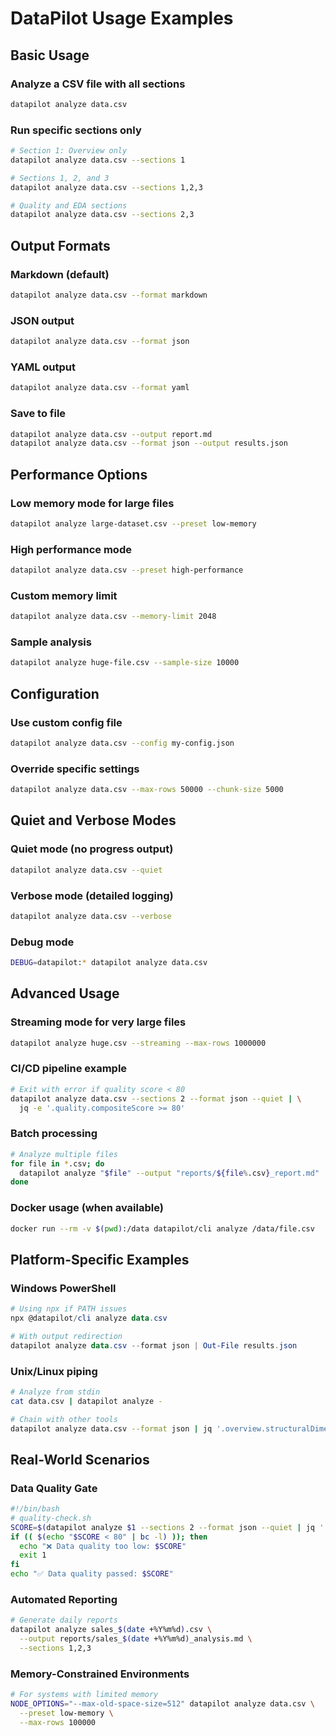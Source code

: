# DataPilot Usage Examples

## Basic Usage

### Analyze a CSV file with all sections
```bash
datapilot analyze data.csv
```

### Run specific sections only
```bash
# Section 1: Overview only
datapilot analyze data.csv --sections 1

# Sections 1, 2, and 3
datapilot analyze data.csv --sections 1,2,3

# Quality and EDA sections
datapilot analyze data.csv --sections 2,3
```

## Output Formats

### Markdown (default)
```bash
datapilot analyze data.csv --format markdown
```

### JSON output
```bash
datapilot analyze data.csv --format json
```

### YAML output
```bash
datapilot analyze data.csv --format yaml
```

### Save to file
```bash
datapilot analyze data.csv --output report.md
datapilot analyze data.csv --format json --output results.json
```

## Performance Options

### Low memory mode for large files
```bash
datapilot analyze large-dataset.csv --preset low-memory
```

### High performance mode
```bash
datapilot analyze data.csv --preset high-performance
```

### Custom memory limit
```bash
datapilot analyze data.csv --memory-limit 2048
```

### Sample analysis
```bash
datapilot analyze huge-file.csv --sample-size 10000
```

## Configuration

### Use custom config file
```bash
datapilot analyze data.csv --config my-config.json
```

### Override specific settings
```bash
datapilot analyze data.csv --max-rows 50000 --chunk-size 5000
```

## Quiet and Verbose Modes

### Quiet mode (no progress output)
```bash
datapilot analyze data.csv --quiet
```

### Verbose mode (detailed logging)
```bash
datapilot analyze data.csv --verbose
```

### Debug mode
```bash
DEBUG=datapilot:* datapilot analyze data.csv
```

## Advanced Usage

### Streaming mode for very large files
```bash
datapilot analyze huge.csv --streaming --max-rows 1000000
```

### CI/CD pipeline example
```bash
# Exit with error if quality score < 80
datapilot analyze data.csv --sections 2 --format json --quiet | \
  jq -e '.quality.compositeScore >= 80'
```

### Batch processing
```bash
# Analyze multiple files
for file in *.csv; do
  datapilot analyze "$file" --output "reports/${file%.csv}_report.md"
done
```

### Docker usage (when available)
```bash
docker run --rm -v $(pwd):/data datapilot/cli analyze /data/file.csv
```

## Platform-Specific Examples

### Windows PowerShell
```powershell
# Using npx if PATH issues
npx @datapilot/cli analyze data.csv

# With output redirection
datapilot analyze data.csv --format json | Out-File results.json
```

### Unix/Linux piping
```bash
# Analyze from stdin
cat data.csv | datapilot analyze -

# Chain with other tools
datapilot analyze data.csv --format json | jq '.overview.structuralDimensions'
```

## Real-World Scenarios

### Data Quality Gate
```bash
#!/bin/bash
# quality-check.sh
SCORE=$(datapilot analyze $1 --sections 2 --format json --quiet | jq '.quality.compositeScore')
if (( $(echo "$SCORE < 80" | bc -l) )); then
  echo "❌ Data quality too low: $SCORE"
  exit 1
fi
echo "✅ Data quality passed: $SCORE"
```

### Automated Reporting
```bash
# Generate daily reports
datapilot analyze sales_$(date +%Y%m%d).csv \
  --output reports/sales_$(date +%Y%m%d)_analysis.md \
  --sections 1,2,3
```

### Memory-Constrained Environments
```bash
# For systems with limited memory
NODE_OPTIONS="--max-old-space-size=512" datapilot analyze data.csv \
  --preset low-memory \
  --max-rows 100000
```